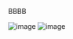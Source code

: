 BBBB

![image](/neverendy-home/blog/images/c9250b90-6d79-49d5-9523-a5ccc4b5e61a.png)
![image](/neverendy-home/blog/images/30e857cb-9f7f-4537-8ec2-b93983f0ba0f.png)